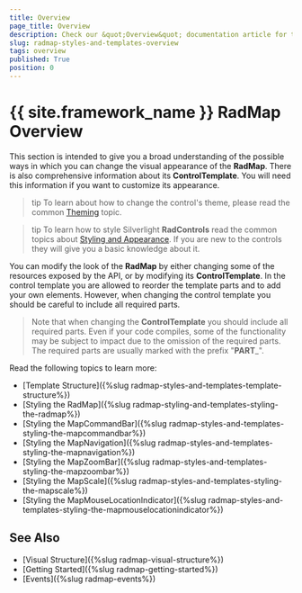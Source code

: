 ```yaml
---
title: Overview
page_title: Overview
description: Check our &quot;Overview&quot; documentation article for the RadMap {{ site.framework_name }} control.
slug: radmap-styles-and-templates-overview
tags: overview
published: True
position: 0
---
```


# {{ site.framework_name }} RadMap Overview

This section is intended to give you a broad understanding of the possible ways in which you can change the visual appearance of the __RadMap__. There is also comprehensive information about its __ControlTemplate__. You will need this information if you want to customize its appearance.

>tip To learn about how to change the control's theme, please read the common [Theming](http://www.telerik.com/help/silverlight/common-styling-apperance-setting-theme.html) topic.

>tip To learn how to style Silverlight __RadControls__ read the common topics about [Styling and Appearance](http://www.telerik.com/help/silverlight/common-styling-appearance-edit-control-templates-blend.html). If you are new to the controls they will give you a basic knowledge about it.

You can modify the look of the __RadMap__ by either changing some of the resources exposed by the API, or by modifying its __ControlTemplate__. In the control template you are allowed to reorder the template parts and to add your own elements. However, when changing the control template you should be careful to include all required parts.

>Note that when changing the __ControlTemplate__ you should include all required parts. Even if your code compiles, some of the functionality may be subject to impact due to the omission of the required parts. The required parts are usually marked with the prefix "__PART___".

Read the following topics to learn more:
* [Template Structure]({%slug radmap-styles-and-templates-template-structure%})
* [Styling the RadMap]({%slug radmap-styling-and-templates-styling-the-radmap%})
* [Styling the MapCommandBar]({%slug radmap-styles-and-templates-styling-the-mapcommandbar%})
* [Styling the MapNavigation]({%slug radmap-styles-and-templates-styling-the-mapnavigation%})
* [Styling the MapZoomBar]({%slug radmap-styles-and-templates-styling-the-mapzoombar%})
* [Styling the MapScale]({%slug radmap-styles-and-templates-styling-the-mapscale%})
* [Styling the MapMouseLocationIndicator]({%slug radmap-styles-and-templates-styling-the-mapmouselocationindicator%})

## See Also
 * [Visual Structure]({%slug radmap-visual-structure%})
 * [Getting Started]({%slug radmap-getting-started%})
 * [Events]({%slug radmap-events%})